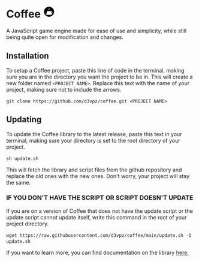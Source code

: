 # Coffee <img src='asset/image/logo.svg' width='32' height='32'>
A JavaScript game engine made for ease of use and simplicity, while still being quite open for modification and changes.

## Installation
To setup a Coffee project, paste this line of code in the terminal, making sure you are in the directory you want the project to be in. This will create a new folder named `<PROJECT NAME>`. Replace this text with the name of your project, making sure not to include the arrows.
```console
git clone https://github.com/d3vpz/coffee.git <PROJECT NAME>
```
## Updating
To update the Coffee library to the latest release, paste this text in your terminal, making sure your directory is set to the root directory of your project.
```console
sh update.sh
```
This will fetch the library and script files from the github repository and replace the old ones with the new ones. Don't worry, your project will stay the same.

### IF YOU DON'T HAVE THE SCRIPT OR SCRIPT DOESN'T UPDATE
If you are on a version of Coffee that does not have the update script or the update script cannot update itself, write this command in the root of your project directory.
```console
wget https://raw.githubusercontent.com/d3vpz/coffee/main/update.sh -O update.sh
```
If you want to learn more, you can find documentation on the library [here.](https://github.com/d3vpz/coffee/wiki)
